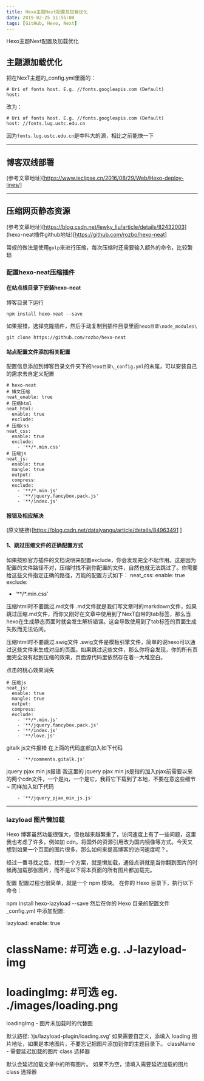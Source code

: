 ```yaml
---
title: Hexo主题Next配置及加载优化
date: 2019-02-25 11:55:00
tags: [GitHub, Hexo, Next]
---
```



Hexo主题Next配置及加载优化

<!--more-->

## 主题源加载优化
把在NexT主题的_config.yml里面的：
```
# Uri of fonts host. E.g. //fonts.googleapis.com (Default)
host:
```
改为：
```
# Uri of fonts host. E.g. //fonts.googleapis.com (Default)
host: //fonts.lug.ustc.edu.cn
```
因为`fonts.lug.ustc.edu.cn`是中科大的源，相比之前能快一下

---
## 博客双线部署

(参考文章地址)[https://www.ieclipse.cn/2016/08/29/Web/Hexo-deploy-lines/]

---
## 压缩网页静态资源
(参考文章地址)[https://blog.csdn.net/lewky_liu/article/details/82432003]
(hexo-neat插件github地址)[https://github.com/rozbo/hexo-neat]

常规的做法是使用`gulp`来进行压缩，每次压缩时还需要输入额外的命令，比较繁琐
### 配置hexo-neat压缩插件

#### 在站点根目录下安装hexo-neat
博客目录下运行
```
npm install hexo-neat --save
```

如果报错，选择克隆插件，然后手动复制到插件目录里面`hexo目录\node_modules\`
```
git clone https://github.com/rozbo/hexo-neat
```

#### 站点配置文件添加相关配置
配置信息添加到博客目录文件夹下的`hexo目录\_config.yml`的末尾，可以安装自己的需求去自定义配置
```
# hexo-neat
# 博文压缩
neat_enable: true
# 压缩html
neat_html:
  enable: true
  exclude:
# 压缩css  
neat_css:
  enable: true
  exclude:
    - '**/*.min.css'
# 压缩js
neat_js:
  enable: true
  mangle: true
  output:
  compress:
  exclude:
    - '**/*.min.js'
    - '**/jquery.fancybox.pack.js'
    - '**/index.js'  
```
#### 报错及相应解决
(原文链接)[https://blog.csdn.net/dataiyangu/article/details/84963491 ]

#### 1、跳过压缩文件的正确配置方式
如果按照官方插件的文档说明来配置exclude，你会发现完全不起作用。这是因为配置的文件路径不对，压缩时找不到你配置的文件，自然也就无法跳过了。你需要给这些文件指定正确的路径，万能的配置方式如下：
neat_css:
enable: true
exclude:
- ‘**/*.min.css’

压缩html时不要跳过.md文件
.md文件就是我们写文章时的markdown文件，如果跳过压缩.md文件，而你又刚好在文章中使用到了NexT自带的tab标签，那么当hexo在生成静态页面时就会发生解析错误。这会导致使用到了tab标签的页面生成失败而无法访问。

压缩html时不要跳过.swig文件
.swig文件是模板引擎文件，简单的说hexo可以通过这些文件来生成对应的页面。如果跳过这些文件，那么你将会发现，你的所有页面完全没有起到压缩的效果，页面源代码里依然存在着一大堆空白。

点击的桃心效果消失
```
# 压缩js
neat_js:
  enable: true
  mangle: true
  output:
  compress:
  exclude:
    - '**/*.min.js'
    - '**/jquery.fancybox.pack.js'
    - '**/index.js'  
    - '**/love.js'
```

gitalk js文件报错
在上面的代码底部加入如下代码
```
    - '**/comments.gitalk.js'
```

jquery pjax min js报错
我这里的 jquery pjax min js是指的加入pjax前需要以来的两个cdn文件，一个是jq，一个是它，我将它下载到了本地，不要在意这些细节~
同样加入如下代码
```
    - '**/jquery_pjax_min_js.js'
```


---

### lazyload 图片懒加载
Hexo 博客虽然功能很强大，但也越来越繁重了，访问速度上有了一些问题，这里我也考虑了许多，例如加 cdn，将国外的资源引用改为国内镜像等方式。今天又想到如果一个页面的图片很多，那么如何来提高博客的访问速度呢？。

经过一番寻找之后，找到一个方案，就是懒加载，通俗点讲就是当你翻到图片的时候再加载那张图片，而不是以下将本页面的所有图片都加载完。

配置
配置过程也很简单，就是一个 npm 模块。
在你的 Hexo 目录下，执行以下命令：

npm install hexo-lazyload --save
然后在你的 Hexo 目录的配置文件 _config.yml 中添加配置:

lazyload:
  enable: true
  # className: #可选 e.g. .J-lazyload-img
  # loadingImg: #可选 eg. ./images/loading.png
loadingImg - 图片未加载时的代替图

默认路径: ‘/js/lazyload-plugin/loading.svg’
如果需要自定义，添填入 loading 图片地址，如果是本地图片，不要忘记把图片添加到你的主题目录下。
className - 需要延迟加载的图片 class 选择器

默认会延迟加载文章中的所有图片。
如果不为空，请填入需要延迟加载的图片 class 选择器